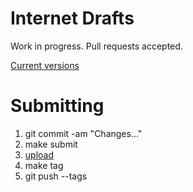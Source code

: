 # Internet Drafts

Work in progress.  Pull requests accepted.

[Current versions](https://martinthomson.github.io/drafts)

# Submitting

1. git commit -am "Changes..."
2. make submit
3. [upload](https://datatracker.ietf.org/submit/)
4. make tag
5. git push --tags

